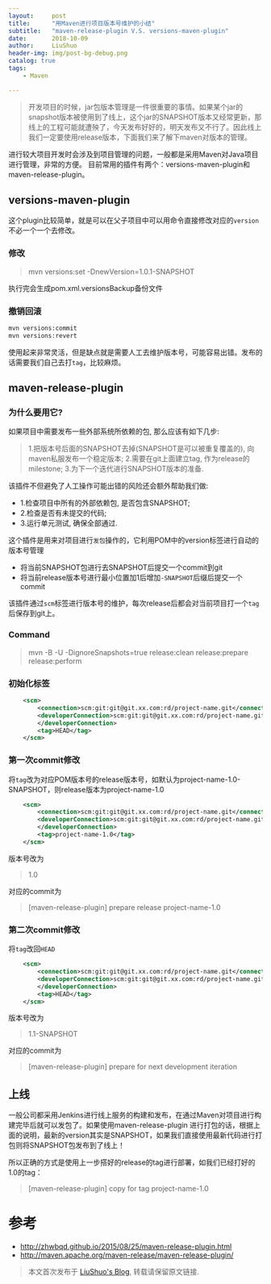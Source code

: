 ```yaml
---
layout:     post
title:      "用Maven进行项目版本号维护的小结"
subtitle:   "maven-release-plugin V.S. versions-maven-plugin"
date:       2018-10-09
author:     LiuShuo
header-img: img/post-bg-debug.png
catalog: true
tags:
    - Maven

---
```

> 开发项目的时候，jar包版本管理是一件很重要的事情。如果某个jar的snapshot版本被使用到了线上，这个jar的SNAPSHOT版本又经常更新，那线上的工程可能就遭殃了，今天发布好好的，明天发布又不行了。因此线上我们一定要使用release版本，下面我们来了解下maven对版本的管理。
  
进行较大项目开发时会涉及到项目管理的问题，一般都是采用Maven对Java项目进行管理，非常的方便。
目前常用的插件有两个：versions-maven-plugin和maven-release-plugin。

## versions-maven-plugin
这个plugin比较简单，就是可以在父子项目中可以用命令直接修改对应的`version`不必一个一个去修改。

### 修改

> mvn versions:set -DnewVersion=1.0.1-SNAPSHOT

执行完会生成pom.xml.versionsBackup备份文件

### 撤销回滚
```bash
mvn versions:commit
mvn versions:revert
```
    
使用起来非常灵活，但是缺点就是需要人工去维护版本号，可能容易出错。发布的话需要我们自己去打`tag`，比较麻烦。

## maven-release-plugin

### 为什么要用它?

如果项目中需要发布一些外部系统所依赖的包, 那么应该有如下几步:

> 1.把版本号后面的SNAPSHOT去掉(SNAPSHOT是可以被重复覆盖的), 向maven私服发布一个稳定版本;
  2.需要在git上面建立tag, 作为release的milestone;
  3.为下一个迭代进行SNAPSHOT版本的准备.
  
该插件不但避免了人工操作可能出错的风险还会额外帮助我们做:

- 1.检查项目中所有的外部依赖包, 是否包含SNAPSHOT;
- 2.检查是否有未提交的代码;
- 3.运行单元测试, 确保全部通过.


  
这个插件是用来对项目进行`发包`操作的，它利用POM中的version标签进行自动的版本号管理

- 将当前SNAPSHOT包进行去SNAPSHOT后提交一个commit到git
- 将当前release版本号进行最小位置加1后增加`-SNAPSHOT`后缀后提交一个commit

该插件通过`scm`标签进行版本号的维护，每次release后都会对当前项目打一个`tag`后保存到git上。

### Command

>  mvn -B -U -DignoreSnapshots=true release:clean release:prepare release:perform


### 初始化标签

```xml
    <scm>
        <connection>scm:git:git@git.xx.com:rd/project-name.git</connection>
        <developerConnection>scm:git:git@git.xx.com:rd/project-name.git
        </developerConnection>
        <tag>HEAD</tag>
    </scm>

```

### 第一次commit修改

将`tag`改为对应POM版本号的release版本号，如默认为project-name-1.0-SNAPSHOT，则release版本为project-name-1.0

```xml
    <scm>
        <connection>scm:git:git@git.xx.com:rd/project-name.git</connection>
        <developerConnection>scm:git:git@git.xx.com:rd/project-name.git
        </developerConnection>
        <tag>project-name-1.0</tag>
    </scm>

```

版本号改为
>   <version>1.0</version>

对应的commit为

>   [maven-release-plugin] prepare release project-name-1.0

### 第二次commit修改

将`tag`改回`HEAD`

```xml
    <scm>
        <connection>scm:git:git@git.xx.com:rd/project-name.git</connection>
        <developerConnection>scm:git:git@git.xx.com:rd/project-name.git
        </developerConnection>
        <tag>HEAD</tag>
    </scm>

```

版本号改为
>   <version>1.1-SNAPSHOT</version>


对应的commit为

>   [maven-release-plugin] prepare for next development iteration

## 上线
一般公司都采用Jenkins进行线上服务的构建和发布，在通过Maven对项目进行构建完毕后就可以发包了。如果使用maven-release-plugin
进行打包的话，根据上面的说明，最新的version其实是SNAPSHOT，如果我们直接使用最新代码进行打包则将SNAPSHOT包发布到了线上！

所以正确的方式是使用上一步搭好的release的tag进行部署，如我们已经打好的1.0的tag：

>   [maven-release-plugin] copy for tag project-name-1.0


# 参考
- http://zhwbqd.github.io/2015/08/25/maven-release-plugin.html
- http://maven.apache.org/maven-release/maven-release-plugin/

> 本文首次发布于 [LiuShuo's Blog](https://liushuo.me), 转载请保留原文链接.
